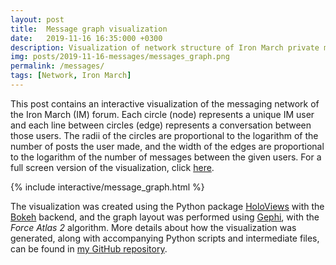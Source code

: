 ```yaml
---
layout: post
title:  Message graph visualization
date:   2019-11-16 16:35:000 +0300
description: Visualization of network structure of Iron March private messages
img: posts/2019-11-16-messages/messages_graph.png
permalink: /messages/
tags: [Network, Iron March]
---
```


This post contains an interactive visualization of the messaging network of the Iron March (IM) forum.
Each circle (node) represents a unique IM user and each line between circles (edge) represents a conversation between those users.
The radii of the circles are proportional to the logarithm of the number of posts the user made, and the width of the edges are proportional to the logarithm of the number of messages between the given users.
For a full screen version of the visualization, click [here][fullscreen].

{% include interactive/message_graph.html %}

The visualization was created using the Python package [HoloViews][holoviews] with the [Bokeh][bokeh] backend, and the graph layout was performed using [Gephi][gephi], with the *Force Atlas 2* algorithm.
More details about how the visualization was generated, along with accompanying Python scripts and intermediate files, can be found in [my GitHub repository][github-repo].

[fullscreen]: ../assets/interactive/message_graph.html
[holoviews]: http://holoviews.org/
[bokeh]: https://docs.bokeh.org/en/latest/
[gephi]: https://gephi.org/
[github-repo]: https://github.com/gaius-gracchus/IronMarch